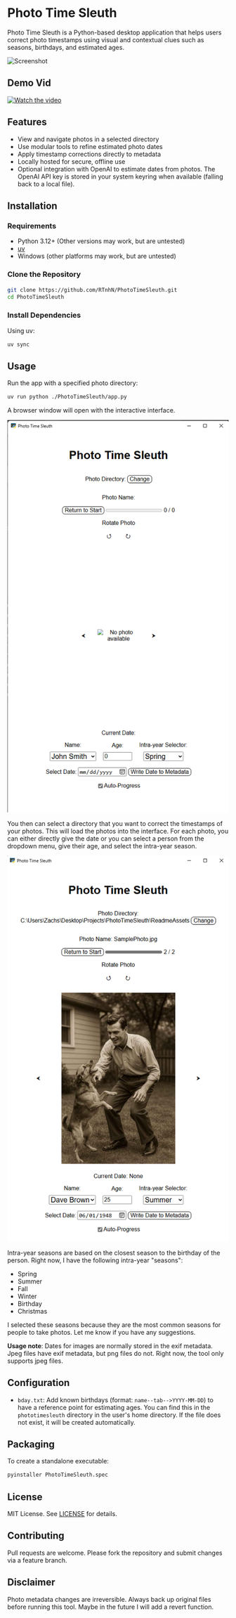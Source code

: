 # Photo Time Sleuth

Photo Time Sleuth is a Python-based desktop application that helps users correct photo timestamps using visual and contextual clues such as seasons, birthdays, and estimated ages.

![Screenshot](./favicon.ico)


## Demo Vid
[![Watch the video](https://img.youtube.com/vi/HSZsw8rJv4Y/0.jpg)](https://youtu.be/HSZsw8rJv4Y)


## Features

* View and navigate photos in a selected directory
* Use modular tools to refine estimated photo dates
* Apply timestamp corrections directly to metadata
* Locally hosted for secure, offline use
* Optional integration with OpenAI to estimate dates from photos. The OpenAI API
  key is stored in your system keyring when available (falling back to a local
  file).

## Installation

### Requirements

* Python 3.12+ (Other versions may work, but are untested)
* [uv](https://docs.astral.sh/uv/)
* Windows (other platforms may work, but are untested)

### Clone the Repository

```bash
git clone https://github.com/RTnhN/PhotoTimeSleuth.git
cd PhotoTimeSleuth
```

### Install Dependencies

Using uv:

```bash
uv sync
```

## Usage

Run the app with a specified photo directory:

```bash
uv run python ./PhotoTimeSleuth/app.py 
```

A browser window will open with the interactive interface.

![Screenshot](./ReadmeAssets/app.png)

You then can select a directory that you want to correct the timestamps of your photos. This will load the photos into the interface. For each photo, you can either directly give the date or you can select a person from the dropdown menu, give their age, and select the intra-year season.

![Screenshot](./ReadmeAssets/Demo.png)

Intra-year seasons are based on the closest season to the birthday of the person. Right now, I have the following intra-year "seasons":

* Spring
* Summer
* Fall
* Winter
* Birthday
* Christmas

I selected these seasons because they are the most common seasons for people to take photos. Let me know if you have any suggestions.

**Usage note**: Dates for images are normally stored in the exif metadata. Jpeg files have exif metadata, but png files do not. Right now, the tool only supports jpeg files.

## Configuration

* `bday.txt`: Add known birthdays (format: `name--tab-->YYYY-MM-DD`) to have a reference point for estimating ages. You can find this in the `phototimesleuth` directory in the user's home directory. If the file does not exist, it will be created automatically.


## Packaging

To create a standalone executable:

```bash
pyinstaller PhotoTimeSleuth.spec
```
## License

MIT License. See [LICENSE](LICENSE) for details.

## Contributing

Pull requests are welcome. Please fork the repository and submit changes via a feature branch.

## Disclaimer

Photo metadata changes are irreversible. Always back up original files before running this tool. Maybe in the future I will add a revert function.



